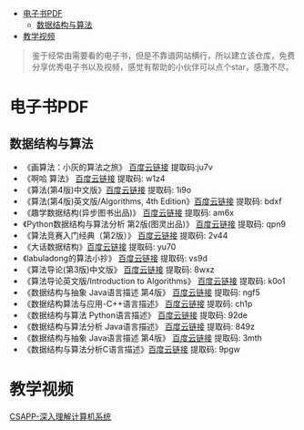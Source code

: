 <!-- START doctoc generated TOC please keep comment here to allow auto update -->
<!-- DON'T EDIT THIS SECTION, INSTEAD RE-RUN doctoc TO UPDATE -->


- [电子书PDF](#%E7%94%B5%E5%AD%90%E4%B9%A6pdf)
  - [数据结构与算法](#%E6%95%B0%E6%8D%AE%E7%BB%93%E6%9E%84%E4%B8%8E%E7%AE%97%E6%B3%95)
- [教学视频](#%E6%95%99%E5%AD%A6%E8%A7%86%E9%A2%91)

<!-- END doctoc generated TOC please keep comment here to allow auto update -->

>  鉴于经常由需要看的电子书，但是不靠谱网站横行，所以建立该仓库，免费分享优秀电子书以及视频，感觉有帮助的小伙伴可以点个star，感激不尽。


# 电子书PDF
## 数据结构与算法
- 《画算法：小灰的算法之旅》 [百度云链接](https://pan.baidu.com/s/1cdWpxjjQpLgZQcw-eErOEg) 提取码:ju7v
- 《啊哈 算法》 [百度云链接](https://pan.baidu.com/s/1y98G6b0G2JiiSihcfQXQ-w)  提取码:  w1z4
- 《算法(第4版)中文版》[百度云链接](https://pan.baidu.com/s/1qqndAuaG_47wA9Bl5h4Xbw)  提取码:  1i9o
- 《算法(第4版)英文版/Algorithms, 4th Edition》[百度云链接](https://pan.baidu.com/s/1sAM3VFmv3gGF25JGhAGyqw)  提取码:  bdxf
- 《趣学数据结构(异步图书出品)》 [百度云链接](https://pan.baidu.com/s/1C-0UHAIu_zr1NhY0moTOLQ)  提取码:   am6x
- 《Python数据结构与算法分析 第2版(图灵出品)》 [百度云链接](https://pan.baidu.com/s/1hj5OazhY-B8PImiI6ttpYg)  提取码:   qpn9
- 《算法竞赛入门经典（第2版）》 [百度云链接](https://pan.baidu.com/s/1OKof3JBPqI0MDEtWVgd14w)  提取码:   2v44
- 《大话数据结构》[百度云链接](https://pan.baidu.com/s/14dNrB91wDz3d5DEgDk5DgA)  提取码:   yu70
- 《labuladong的算法小抄》 [百度云链接](https://pan.baidu.com/s/1AjyOjfQBZdnHjcMTMwjPOw)  提取码: vs9d
- 《算法导论(第3版)中文版》 [百度云链接](https://pan.baidu.com/s/1wzeVKb2QKH4f5ElbU0q3Lw)  提取码: 8wxz
- 《算法导论英文版/Introduction to Algorithms》 [百度云链接](https://pan.baidu.com/s/1H18jB5hvdEyCP5XdBx6q0A)  提取码: k0o1
- 《数据结构与抽象 Java语言描述 第4版》 [百度云链接](https://pan.baidu.com/s/1PbrLvRazERBO31O83DaVpA)  提取码: ngf5
- 《数据结构算法与应用-C++语言描述》 [百度云链接](https://pan.baidu.com/s/1tk8TvJEc2JHZvh0HFwYanQ)  提取码: ch1p
- 《数据结构与算法 Python语言描述》 [百度云链接](https://pan.baidu.com/s/12RinVkCUIZnDN3VAoIc1wA)  提取码: 92de
- 《数据结构与算法分析 Java语言描述》 [百度云链接](https://pan.baidu.com/s/1Fi7i3GMn0W3LKQmI1GoKxg)  提取码: 849z
- 《数据结构与抽象 Java语言描述 第4版》 [百度云链接](https://pan.baidu.com/s/1YrxbQoT1DE8RBKy2y-LA8w)  提取码: 3mth
- 《数据结构与算法分析C语言描述》[百度云链接](https://pan.baidu.com/s/1W8asT2nELtRzH8BgNEZoCw)  提取码: 9pgw


# 教学视频
[CSAPP-深入理解计算机系统](https://www.bilibili.com/video/BV1cD4y1D7uR)





